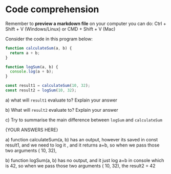 # Code comprehension

Remember to **preview a markdown file** on your computer you can do:
Ctrl + Shift + V (Windows/Linux) or CMD + Shift + V (Mac)

Consider the code in this program below:

```js
function calculateSum(a, b) {
  return a + b;
}

function logSum(a, b) {
  console.log(a + b);
}

const result1 = calculateSum(10, 32);
const result2 = logSum(10, 32);
```

a) what will `result1` evaluate to? Explain your answer

b) What will `result2` evaluate to? Explain your answer

c) Try to summarise the main difference between `logSum` and `calculateSum`


{YOUR ANSWERS HERE}

a) function calculateSum(a, b) has an output, however its saved in const result1, and we need to log it ,
and it returns a+b, so when we pass those two arguments ( 10, 32), 

b) function logSum(a, b)  has no output,
and it just log a+b in console which is 42, so when we pass those two arguments ( 10, 32), the result2 = 42 

